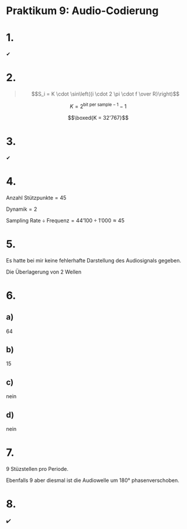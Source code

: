 # Praktikum 9: Audio-Codierung

# 1.

✔

# 2.

>$$S_i = K \cdot \sin\left({i \cdot 2 \pi \cdot f \over R}\right)$$

$$K = 2^{\text{bit per sample} - 1} - 1$$

$$\boxed{K = 32'767}$$

# 3.

✔

# 4.

$\text{Anzahl Stützpunkte} = 45$

$\text{Dynamik} = 2$

$\text{Sampling Rate} \div \text{Frequenz} = 44'100 \div 1'000 \approx 45$
# 5.

Es hatte bei mir keine fehlerhafte Darstellung des Audiosignals gegeben.

Die Überlagerung von 2 Wellen

# 6.

## a)

64

## b)

15

## c)

nein

## d)

nein

# 7.

9 Stüzstellen pro Periode.

Ebenfalls 9 aber diesmal ist die Audiowelle um 180° phasenverschoben.

# 8.

✔️
